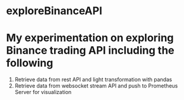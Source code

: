 # exploreBinanceAPI

# My experimentation on exploring Binance trading API including the following

1. Retrieve data from rest API and light transformation with pandas
2. Retrieve data from websocket stream API and push to Prometheus Server for visualization